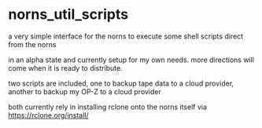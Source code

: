 # norns_util_scripts
a very simple interface for the norns to execute some shell scripts direct from the norns

in an alpha state and currently setup for my own needs. more directions will come when it is ready to distribute.


two scripts are included,
one to backup tape data to a cloud provider,
another to backup my OP-Z to a cloud provider

both currently rely in installing rclone onto the norns itself via https://rclone.org/install/
